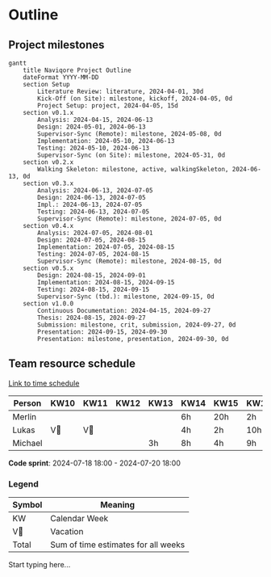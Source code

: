 # Outline

## Project milestones

```mermaid
gantt
    title Naviqore Project Outline
    dateFormat YYYY-MM-DD
    section Setup
        Literature Review: literature, 2024-04-01, 30d
        Kick-Off (on Site): milestone, kickoff, 2024-04-05, 0d
        Project Setup: project, 2024-04-05, 15d
    section v0.1.x
        Analysis: 2024-04-15, 2024-06-13
        Design: 2024-05-01, 2024-06-13
        Supervisor-Sync (Remote): milestone, 2024-05-08, 0d
        Implementation: 2024-05-10, 2024-06-13
        Testing: 2024-05-10, 2024-06-13
        Supervisor-Sync (on Site): milestone, 2024-05-31, 0d
    section v0.2.x
        Walking Skeleton: milestone, active, walkingSkeleton, 2024-06-13, 0d
    section v0.3.x
        Analysis: 2024-06-13, 2024-07-05
        Design: 2024-06-13, 2024-07-05
        Impl.: 2024-06-13, 2024-07-05
        Testing: 2024-06-13, 2024-07-05
        Supervisor-Sync (Remote): milestone, 2024-07-05, 0d
    section v0.4.x
        Analysis: 2024-07-05, 2024-08-01
        Design: 2024-07-05, 2024-08-15
        Implementation: 2024-07-05, 2024-08-15
        Testing: 2024-07-05, 2024-08-15
        Supervisor-Sync (Remote): milestone, 2024-08-15, 0d
    section v0.5.x
        Design: 2024-08-15, 2024-09-01
        Implementation: 2024-08-15, 2024-09-15
        Testing: 2024-08-15, 2024-09-15
        Supervisor-Sync (tbd.): milestone, 2024-09-15, 0d
    section v1.0.0
        Continuous Documentation: 2024-04-15, 2024-09-27
        Thesis: 2024-08-15, 2024-09-27
        Submission: milestone, crit, submission, 2024-09-27, 0d
        Presentation: 2024-09-15, 2024-09-30
        Presentation: milestone, presentation, 2024-09-30, 0d

```

## Team resource schedule

[Link to time schedule](https://docs.google.com/spreadsheets/d/1NVJV-sXO0yzrbKqA5deLzzR0VaGW3y-0jaoxKCRQ4sk/edit?usp=sharing)

| Person  | KW10 | KW11 | KW12 | KW13 | KW14 | KW15 | KW16 | KW17 | KW18 | KW19 | KW20 | KW21 | KW22 | KW23 | KW24 | KW25 | KW26 | KW27 | KW28 | KW29 | KW30 | KW31 | KW32 | KW33 | KW34 | KW35 | KW36 | KW37 | Total |
|---------|------|------|------|------|------|------|------|------|------|------|------|------|------|------|------|------|------|------|------|------|------|------|------|------|------|------|------|------|-------|
| Merlin  |      |      |      |      | 6h   | 20h  | 2h   | 47h  | 19h  | 18h  | 16h  | 19h  | 12h  | 12h  | 12h  | 12h  | 12h  | 12h  | 12h  | 12h  | 27h  | V🌴  | V🌴  | 27h  | 27h  | 27h  | 12h  | 12h  | 375h  |
| Lukas   | V🌴  | V🌴  |      |      | 4h   | 2h   | 10h  | 1h   | 5h   | 3h   | 25h  | 25h  | 25h  | 25h  | 25h  | 25h  | 25h  | 25h  | 25h  | 25h  | V🌴  | V🌴  | 25h  | 25h  | 25h  | 25h  | 15h  | 10h  | 375h  |
| Michael |      |      |      | 3h   | 8h   | 4h   | 9h   | 8h   | 2h   | 20h  | 12h  | 20h  | 20h  | 20h  | 20h  | 20h  | 20h  | 20h  | 20h  | 20h  | 20h  | 20h  | 20h  | 20h  | 20h  | 17h  | 6h   | 6h   | 375h  |

**Code sprint**: 2024-07-18 18:00 - 2024-07-20 18:00

### Legend

| Symbol | Meaning                             |
|--------|-------------------------------------|
| KW     | Calendar Week                       |
| V🌴    | Vacation                            |
| Total  | Sum of time estimates for all weeks |

Start typing here...